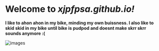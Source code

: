 # Welcome to *xjpfpsa.github.io!*
**I like to ahon ahon in my bike, minding my own buissness. I also like to skid skid in my bike until bike is pudpod and doesnt make skrr skrr sounds anymore :(**

![images](https://user-images.githubusercontent.com/118147500/202056203-aa9fad85-c77a-45fc-8461-bdddc005fc06.png)

		



